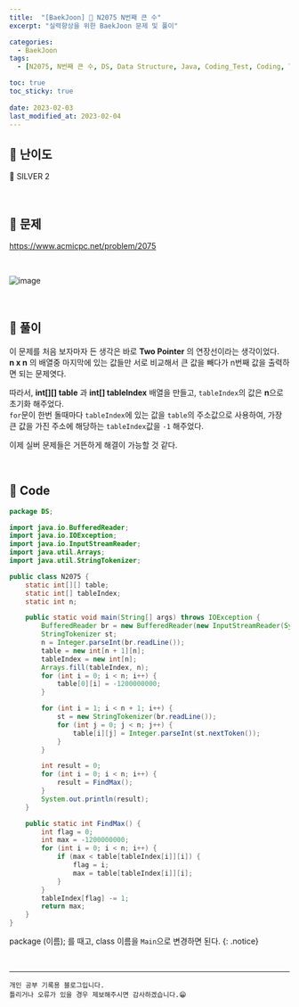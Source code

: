 ```yaml
---
title:  "[BaekJoon] 🥈 N2075 N번째 큰 수"
excerpt: "실력향상을 위한 BaekJoon 문제 및 풀이"

categories:
  - BaekJoon
tags:
  - [N2075, N번째 큰 수, DS, Data Structure, Java, Coding_Test, Coding, Test, baekJoon, 백준]

toc: true
toc_sticky: true
 
date: 2023-02-03
last_modified_at: 2023-02-04
---
```


## 📌 난이도

  🥈 SILVER 2

<br>

## 📌 문제

<https://www.acmicpc.net/problem/2075>

<br>

![image](https://user-images.githubusercontent.com/37824506/216508358-f5b254e1-f2f4-4a1b-989e-abc2a03c6fe5.png)


<br>

## 📌 풀이  

이 문제를 처음 보자마자 든 생각은 바로 **Two Pointer** 의 연장선이라는 생각이었다.  
**n x n** 의 배열중 마지막에 있는 값들만 서로 비교해서 큰 값을 빼다가 n번째 값을 출력하면 되는 문제엿다.  

따라서, **int[][] table** 과 **int[] tableIndex** 배열을 만들고, `tableIndex`의 값은 **n**으로 초기화 해주었다.  
`for`문이 한번 돌때마다 `tableIndex`에 있는 값을 `table`의 주소값으로 사용하여, 가장 큰 값을 가진 주소에 해당하는 `tableIndex`값을 `-1` 해주었다.

이제 실버 문제들은 거뜬하게 해결이 가능할 것 같다.

<br>

## 📌 Code

```java
package DS;

import java.io.BufferedReader;
import java.io.IOException;
import java.io.InputStreamReader;
import java.util.Arrays;
import java.util.StringTokenizer;

public class N2075 {
    static int[][] table;
    static int[] tableIndex;
    static int n;

    public static void main(String[] args) throws IOException {
        BufferedReader br = new BufferedReader(new InputStreamReader(System.in));
        StringTokenizer st;
        n = Integer.parseInt(br.readLine());
        table = new int[n + 1][n];
        tableIndex = new int[n];
        Arrays.fill(tableIndex, n);
        for (int i = 0; i < n; i++) {
            table[0][i] = -1200000000;
        }

        for (int i = 1; i < n + 1; i++) {
            st = new StringTokenizer(br.readLine());
            for (int j = 0; j < n; j++) {
                table[i][j] = Integer.parseInt(st.nextToken());
            }
        }

        int result = 0;
        for (int i = 0; i < n; i++) {
            result = FindMax();
        }
        System.out.println(result);
    }

    public static int FindMax() {
        int flag = 0;
        int max = -1200000000;
        for (int i = 0; i < n; i++) {
            if (max < table[tableIndex[i]][i]) {
                flag = i;
                max = table[tableIndex[i]][i];
            }
        }
        tableIndex[flag] -= 1;
        return max;
    }
}
```

package (이름); 를 때고, class 이름을 `Main`으로 변경하면 된다.
{: .notice} 



<br>


***
    개인 공부 기록용 블로그입니다.
    틀리거나 오류가 있을 경우 제보해주시면 감사하겠습니다.😁